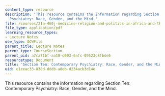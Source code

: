 ```yaml
---
content_type: resource
description: 'This resource contains the information regarding Section Ten: Contemporary
  Psychiatry: Race, Gender, and the Mind.'
file: /courses/21a-460j-medicine-religion-and-politics-in-africa-and-the-african-diaspora-spring-2005/e1ceac33838ddddba0ebd234acb3d14e_MIT21A_460JS05_5_5_05_460j.pdf
file_type: application/pdf
learning_resource_types:
- Lecture Notes
ocw_type: OCWFile
parent_title: Lecture Notes
parent_type: CourseSection
parent_uid: a7ca71bf-aa10-d003-6afc-09523c8fbde6
resourcetype: Document
title: 'Section Ten: Contemporary Psychiatry: Race, Gender, and the Mind'
uid: e1ceac33-838d-dddb-a0eb-d234acb3d14e
---
```

This resource contains the information regarding Section Ten: Contemporary Psychiatry: Race, Gender, and the Mind.

